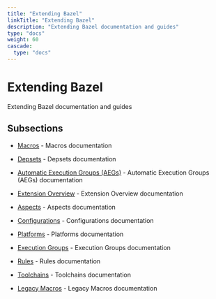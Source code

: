 ```yaml
---
title: "Extending Bazel"
linkTitle: "Extending Bazel"
description: "Extending Bazel documentation and guides"
type: "docs"
weight: 60
cascade:
  type: "docs"
---
```


# Extending Bazel


Extending Bazel documentation and guides





## Subsections


- [Macros](macros) - Macros documentation

- [Depsets](depsets) - Depsets documentation

- [Automatic Execution Groups (AEGs)](auto-exec-groups) - Automatic Execution Groups (AEGs) documentation

- [Extension Overview](concepts) - Extension Overview documentation

- [Aspects](aspects) - Aspects documentation

- [Configurations](config) - Configurations documentation

- [Platforms](platforms) - Platforms documentation

- [Execution Groups](exec-groups) - Execution Groups documentation

- [Rules](rules) - Rules documentation

- [Toolchains](toolchains) - Toolchains documentation

- [Legacy Macros](legacy-macros) - Legacy Macros documentation

